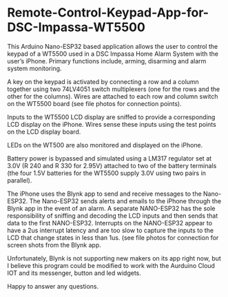 # Remote-Control-Keypad-App-for-DSC-Impassa-WT5500

This Arduino Nano-ESP32 based application allows the user to control the keypad of a WT5500 used in a DSC Impassa Home Alarm System with the user’s iPhone.  Primary functions include, arming, disarming and alarm system monitoring.

A key on the keypad is activated by connecting a row and a column together using two 74LV4051 switch multiplexers (one for the rows and the other for the columns).  Wires are attached to each row and column switch on the WT5500 board (see file photos for connection points).

Inputs to the WT5500 LCD display are sniffed to provide a corresponding LCD display on the iPhone.  Wires sense these inputs using the test points on the LCD display board. 

LEDs on the WT500 are also monitored and displayed on the iPhone.

Battery power is bypassed and simulated using a LM317 regulator set at 3.0V (R 240 and R 330 for 2.95V) attached to two of the battery terminals (the four 1.5V batteries for the WT5500 supply 3.0V using two pairs in parallel).

The iPhone uses the Blynk app to send and receive messages to the Nano-ESP32.  The Nano-ESP32 sends alerts and emails to the iPhone through the Blynk app in the event of an alarm.  A separate NANO-ESP32 has the sole responsibility of sniffing and decoding the LCD inputs and then sends that data to the first NANO-ESP32.  Interrupts on the NANO-ESP32 appear to have a 2us interrupt latency and are too slow to capture the inputs to the LCD that change states in less than 1us.  (see file photos for connection for screen shots from the Blynk app.

Unfortunately, Blynk is not supporting new makers on its app right now, but I believe this program could be modified to work with the Aurduino Cloud IOT and its messenger, button and led widgets.

Happy to answer any questions.
